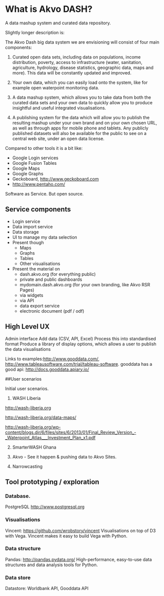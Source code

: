 # What is Akvo DASH?

A data mashup system and curated data repository.

Slightly longer description is:

The Akvo Dash big data system we are envisioning will consist of four main components:
 
1) Curated open data sets, including data on populations, income distribution, poverty, access to infrastructure (water, sanitation, agriculture, hydrology, disease statistics, geographic data, maps and more). This data will be constantly updated and improved.
 
2) Your own data, which you can easily load onto the system, like for example open waterpoint monitoring data.
 
3) A data mashup system, which allows you to take data from both the curated data sets and your own data to quickly allow you to produce insightful and useful integrated visualisations.
 
4) A publishing system for the data which will allow you to publish the resulting mashup under your own brand and on your own chosen URL, as well as through apps for mobile phone and tablets. Any publicly published datasets will also be available for the public to see on a central web site, under an open data license.

Compared to other tools it is a bit like:

- Google Login services
- Google Fusion Tables
- Google Maps
- Google Graphs
- Geckoboard, http://www.geckoboard.com
- http://www.pentaho.com/

Software as Service. But open source.

## Service components

- Login service
- Data import service
- Data storage
- UI to manage my data selection
- Present though
	- Maps
	- Graphs
	- Tables
	- Other visualisations
- Present the material on
	- dash.akvo.org (for everything public)
	- private and public dashboards
	- mydomain.dash.akvo.org (for your own branding, like Akvo RSR Pages)
	- via widgets
	- via API
	- data export service
	- electronic document (pdf / odf)


## High Level UX 

Admin interface
Add data (CSV, API, Excel)
Process this into standardised format
Produce a library of display options, which allows a user to publish the data visualisations

Links to examples:http://www.gooddata.com/, http://www.tableausoftware.com/trial/tableau-software. gooddata has a good api: http://docs.gooddata.apiary.io/



##User scenarios

Initial user scenarios.

1. WASH Liberia

http://wash-liberia.org

http://wash-liberia.org/data-maps/

http://wash-liberia.org/wp-content/blogs.dir/6/files/sites/6/2013/01/Final_Review_Version_-_Waterpoint_Atlas___Investment_Plan_x1.pdf

2. SmarterWASH Ghana

3. Akvo - See it happen & pushing data to Akvo Sites.

4. Narrowcasting


## Tool prototyping / exploration

### Database.
PostgreSQL http://www.postgresql.org

### Visualisations
Vincent: https://github.com/wrobstory/vincent
Visualisations on top of D3 with Vega. Vincent makes it easy to build Vega with Python.

### Data structure
Pandas: http://pandas.pydata.org/
High-performance, easy-to-use data structures and data analysis tools for Python.

### Data store
Datastore: Worldbank API, Gooddata API
